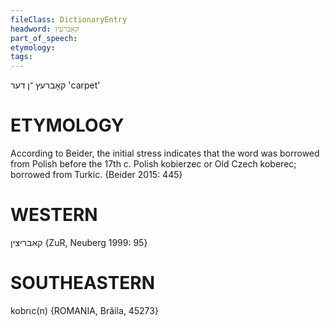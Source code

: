 ```yaml
---
fileClass: DictionaryEntry
headword: קאָברעץ
part_of_speech: 
etymology: 
tags: 
---
```

קאָברעץ
־ן
דער
'carpet'

ETYMOLOGY
===========
According to Beider, the initial stress indicates that the word was borrowed from Polish before the 17th c.
Polish kobierzec or Old Czech koberec; borrowed from Turkic. 
{Beider 2015: 445}

WESTERN
========

קאבריצין
{ZuR, Neuberg 1999: 95}

SOUTHEASTERN
==============

kobrɩc(n) {ROMANIA, Brăila, 45273}
